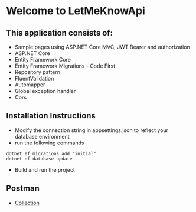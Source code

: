 # Welcome to LetMeKnowApi

## This application consists of:

*   Sample pages using ASP.NET Core MVC, JWT Bearer and authorization
* ASP.NET Core
* Entity Framework Core
* Entity Framework Migrations - Code First
* Repository pattern
* FluentValidation
* Automapper
* Global exception handler
* Cors

## Installation Instructions 
* Modify the connection string in appsettings.json to reflect your database environment
* run the following commands
```
dotnet ef migrations add "initial"
dotnet ef database update
```
* Build and run the project

## Postman
* [Collection](https://www.getpostman.com/collections/54565ba8cfc55d38e1fb)
